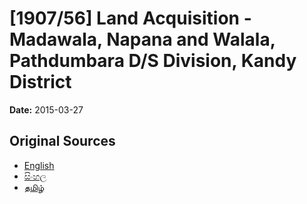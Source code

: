 # [1907/56] Land Acquisition - Madawala, Napana and Walala, Pathdumbara D/S Division, Kandy District

**Date:** 2015-03-27

## Original Sources

- [English](https://documents.gov.lk/view/extra-gazettes/2015/3/1907-56_E.pdf)
- [සිංහල](https://documents.gov.lk/view/extra-gazettes/2015/3/1907-56_S.pdf)
- [தமிழ்](https://documents.gov.lk/view/extra-gazettes/2015/3/1907-56_T.pdf)
